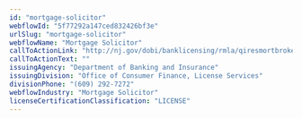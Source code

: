```yaml
---
id: "mortgage-solicitor"
webflowId: "5f77292a147ced832426bf3e"
urlSlug: "mortgage-solicitor"
webflowName: "Mortgage Solicitor"
callToActionLink: "http://nj.gov/dobi/banklicensing/rmla/qiresmortbroker.html"
callToActionText: ""
issuingAgency: "Department of Banking and Insurance"
issuingDivision: "Office of Consumer Finance, License Services"
divisionPhone: "(609) 292-7272"
webflowIndustry: "Mortgage Solicitor"
licenseCertificationClassification: "LICENSE"
---
```

